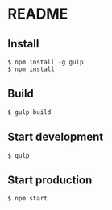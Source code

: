 # README

## Install

```
$ npm install -g gulp
$ npm install
```

## Build

```
$ gulp build
```

## Start development

```
$ gulp
```

## Start production

```
$ npm start
```
